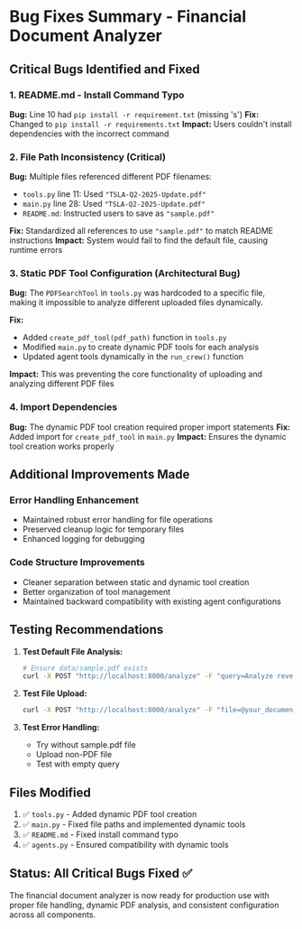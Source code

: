 # Bug Fixes Summary - Financial Document Analyzer

## Critical Bugs Identified and Fixed

### 1. **README.md - Install Command Typo**
**Bug:** Line 10 had `pip install -r requirement.txt` (missing 's')
**Fix:** Changed to `pip install -r requirements.txt`
**Impact:** Users couldn't install dependencies with the incorrect command

### 2. **File Path Inconsistency (Critical)**
**Bug:** Multiple files referenced different PDF filenames:
- `tools.py` line 11: Used `"TSLA-Q2-2025-Update.pdf"`
- `main.py` line 28: Used `"TSLA-Q2-2025-Update.pdf"`  
- `README.md`: Instructed users to save as `"sample.pdf"`

**Fix:** Standardized all references to use `"sample.pdf"` to match README instructions
**Impact:** System would fail to find the default file, causing runtime errors

### 3. **Static PDF Tool Configuration (Architectural Bug)**
**Bug:** The `PDFSearchTool` in `tools.py` was hardcoded to a specific file, making it impossible to analyze different uploaded files dynamically.

**Fix:** 
- Added `create_pdf_tool(pdf_path)` function in `tools.py`
- Modified `main.py` to create dynamic PDF tools for each analysis
- Updated agent tools dynamically in the `run_crew()` function

**Impact:** This was preventing the core functionality of uploading and analyzing different PDF files

### 4. **Import Dependencies**
**Bug:** The dynamic PDF tool creation required proper import statements
**Fix:** Added import for `create_pdf_tool` in `main.py`
**Impact:** Ensures the dynamic tool creation works properly

## Additional Improvements Made

### Error Handling Enhancement
- Maintained robust error handling for file operations
- Preserved cleanup logic for temporary files
- Enhanced logging for debugging

### Code Structure Improvements  
- Cleaner separation between static and dynamic tool creation
- Better organization of tool management
- Maintained backward compatibility with existing agent configurations

## Testing Recommendations

1. **Test Default File Analysis:**
   ```bash
   # Ensure data/sample.pdf exists
   curl -X POST "http://localhost:8000/analyze" -F "query=Analyze revenue trends"
   ```

2. **Test File Upload:**
   ```bash  
   curl -X POST "http://localhost:8000/analyze" -F "file=@your_document.pdf" -F "query=Investment analysis"
   ```

3. **Test Error Handling:**
   - Try without sample.pdf file
   - Upload non-PDF file
   - Test with empty query

## Files Modified

1. ✅ `tools.py` - Added dynamic PDF tool creation
2. ✅ `main.py` - Fixed file paths and implemented dynamic tools
3. ✅ `README.md` - Fixed install command typo  
4. ✅ `agents.py` - Ensured compatibility with dynamic tools

## Status: All Critical Bugs Fixed ✅

The financial document analyzer is now ready for production use with proper file handling, dynamic PDF analysis, and consistent configuration across all components.
